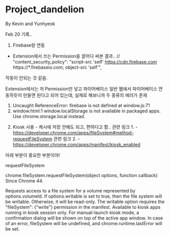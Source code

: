 # Project_dandelion
By Kevin and Yunhyeok 

Feb 20 기록.. 
1. Firebase랑 연동

- Extension에서 쓰는 Permission을 끌어다 써본 결과..
// "content_security_policy": "script-src 'self' https://cdn.firebase.com https://*.firebaseio.com; object-src 'self'",

작동이 안되는 것 같음.

Extension에서는 저 Permission만 넣고 파이어베이스 일반 웹에서 파이어베이스 연동하듯이 만들면 된다고 되어 있는데, 실제로 해보니까 두 종류의 에러가 존재

1)  Uncaught ReferenceError: firebase is not defined
    at window.js:71
2)  window.html:1 window.localStorage is not available in packaged apps. Use chrome.storage.local instead.



2. Kiosk 사용 - 케시에 저장 안해도 되고, 편하다고 함..
관련 링크 1. - https://developer.chrome.com/apps/fileSystem#method-requestFileSystem
관련 링크 2. - https://developer.chrome.com/apps/manifest/kiosk_enabled



아래 부분이 중요한 부분이야!

requestFileSystem

chrome.fileSystem.requestFileSystem(object options, function callback)
Since Chrome 44.

Requests access to a file system for a volume represented by options.volumeId. If options.writable is set to true, then the file system will be writable. Otherwise, it will be read-only. The writable option requires the "fileSystem": {"write"} permission in the manifest. Available to kiosk apps running in kiosk session only. For manual-launch kiosk mode, a confirmation dialog will be shown on top of the active app window. In case of an error, fileSystem will be undefined, and chrome.runtime.lastError will be set.